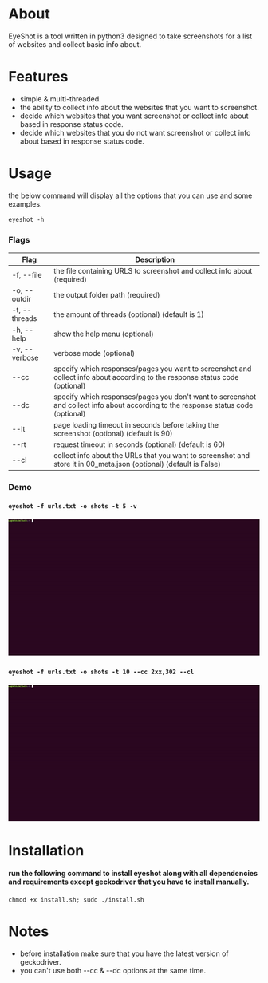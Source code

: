 # About
EyeShot is a tool written in python3 designed to take screenshots for a list of websites and collect basic info about.


# Features

* simple & multi-threaded.
* the ability to collect info about the websites that you want to screenshot.
* decide which websites that you want screenshot or collect info about based in response status code.
* decide which websites that you do not want screenshot or collect info about based in response status code.




# Usage

the below command will display all the options that you can use and some examples.
```
eyeshot -h
```



### Flags


| Flag            | Description                                                                        | 
| --------------- |------------------------------------------------------------------------------------|
| -f, --file      |  the file containing URLS to screenshot and collect info about (required)          |                    
| -o, --outdir    |  the output folder path (required)                                                 |                    
| -t, --threads   |  the amount of threads (optional) (default is 1)                                   |                    
| -h, --help      |  show the help menu (optional)          |                    
| -v, --verbose   |  verbose mode (optional)          |                    
| --cc            |  specify which responses/pages you want to screenshot and collect info about according to the response status code (optional)          |                    
| --dc            |  specify which responses/pages you don't want to screenshot and collect info about according to the response status code (optional)          |                    
| --lt            |  page loading timeout in seconds before taking the screenshot (optional) (default is 90)          |                    
| --rt            |  request timeout in seconds (optional) (default is 60)          |                    
| --cl            |   collect info about the URLs that you want to screenshot and store it in 00_meta.json (optional) (default is False)          |    


### Demo

#### ```eyeshot -f urls.txt -o shots -t 5 -v```

![demo 1](https://github.com/Jxbt/EyeShot/blob/main/img/1.gif)




#### ```eyeshot -f urls.txt -o shots -t 10 --cc 2xx,302 --cl```

![demo 2](https://github.com/Jxbt/EyeShot/blob/main/img/2.gif)




# Installation

#### run the following command to install eyeshot along with all dependencies and requirements except geckodriver that you have to install manually.

```
chmod +x install.sh; sudo ./install.sh
```

# Notes 

* before installation make sure that you have the latest version of geckodriver.
* you can't use both --cc &  --dc options at the same time.
